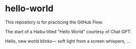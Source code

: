 # hello-world
This repository is for practicing the GitHub Flow.

The start of a Haiku titled "Hello World" courtesy of Chat GPT:

Hello, new world blinks—
soft light from a screen whispers,
...
